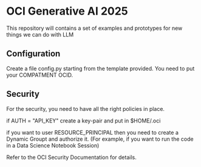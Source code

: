 # OCI Generative AI 2025
This repository will contains  a set of examples and prototypes for new things we can do with LLM

## Configuration
Create a file config.py starting from the template provided.
You need to put your COMPATMENT OCID.

## Security
For the security, you need to have all the right policies in place.

if AUTH = "API_KEY" create a key-pair and put in $HOME/.oci

if you want to user RESOURCE_PRINCIPAL then you need to create a Dynamic Groupt and authorize it.
(For example, if you want to run the code in a Data Science Notebook Session)

Refer to the OCI Security Documentation for details.

